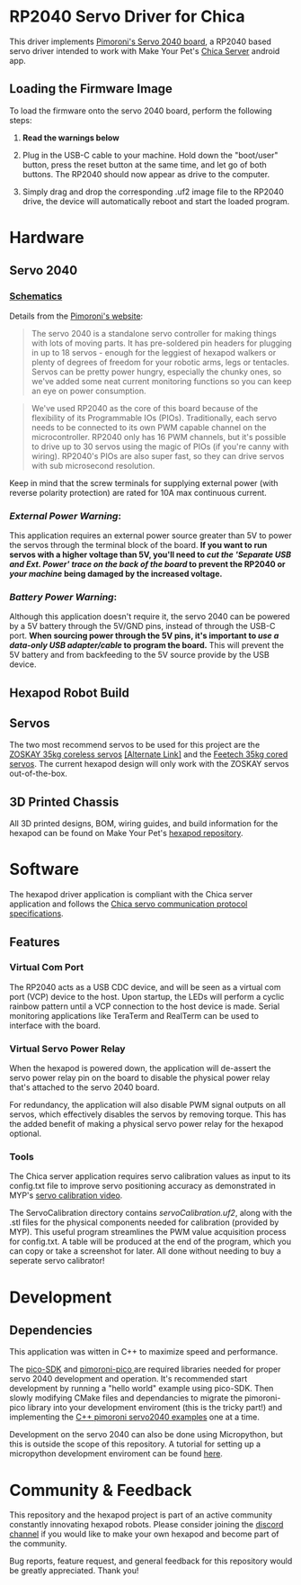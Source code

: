 # RP2040 Servo Driver for Chica
This driver implements [Pimoroni's Servo 2040 board](https://shop.pimoroni.com/products/servo-2040?variant=39800591679571), a RP2040 based servo driver intended to work with Make Your Pet's [Chica Server](https://play.google.com/store/apps/details?id=com.makeyourpet.chicaserver&hl=en_US&gl=US) android app.

## Loading the Firmware Image
To load the firmware onto the servo 2040 board, perform the following steps:
1) **Read the warnings below**

2) Plug in the USB-C cable to your machine. Hold down the "boot/user" button, press the reset button at the same time, and let go of both buttons. The RP2040 should now appear as drive to the computer. 

3) Simply drag and drop the corresponding .uf2 image file to the RP2040 drive, the device will automatically reboot and start the loaded program.

# Hardware 
## Servo 2040

### [Schematics](https://cdn.shopify.com/s/files/1/0174/1800/files/servo2040_schematic.pdf?v=1648817752)

Details from the [Pimoroni's website](https://shop.pimoroni.com/products/servo-2040?variant=39800591679571):
> The servo 2040 is a standalone servo controller for making things with lots of moving parts. It has pre-soldered pin headers for plugging in up to 18 servos - enough for the leggiest of hexapod walkers or plenty of degrees of freedom for your robotic arms, legs or tentacles. Servos can be pretty power hungry, especially the chunky ones, so we've added some neat current monitoring functions so you can keep an eye on power consumption. 

>We've used RP2040 as the core of this board because of the flexibility of its Programmable IOs (PIOs). Traditionally, each servo needs to be connected to its own PWM capable channel on the microcontroller. RP2040 only has 16 PWM channels, but it's possible to drive up to 30 servos using the magic of PIOs (if you're canny with wiring). RP2040's PIOs are also super fast, so they can drive servos with sub microsecond resolution.

Keep in mind that the screw terminals for supplying external power (with reverse polarity protection) are rated for 10A max continuous current. 

### ***External Power Warning***:
This application requires an external power source greater than 5V to power the servos through the terminal block of the board.  **If you want to run servos with a higher voltage than 5V, you'll need to _cut the 'Separate USB and Ext. Power' trace on the back of the board_ to prevent the RP2040 or _your machine_ being damaged by the increased voltage.**

### ***Battery Power Warning***:
Although this application doesn't require it, the servo 2040 can be powered by a 5V battery through the 5V/GND pins, instead of through the USB-C port. **When sourcing power through the 5V pins, it's important to _use a data-only USB adapter/cable_ to program the board.** This will prevent the 5V battery and from backfeeding to the 5V source provide by the USB device. 

## Hexapod Robot Build
## Servos
The two most recommend servos to be used for this project are the [ZOSKAY 35kg coreless servos](https://www.amazon.com/dp/B07SBYZ4G5?_encoding=UTF8&ref_=cm_sw_r_cp_ud_dp_FHYWJWD1TXGTMJDHJMWC&th=1) [[Alternate Link]](https://www.aliexpress.us/item/2251832824472591.html?spm=a2g0o.order_detail.0.0.2e03f19c3p5o3j&gatewayAdapt=glo2usa4itemAdapt&_randl_shipto=US) and the [Feetech 35kg cored servos](https://www.robotshop.com/products/feetech-180-degrees-digital-servo-74v-35kg-cm-ft5330m). The current hexapod design will only work with the ZOSKAY servos out-of-the-box. 

## 3D Printed Chassis
All 3D printed designs, BOM, wiring guides, and build information for the hexapod can be found on Make Your Pet's [hexapod repository](https://github.com/MakeYourPet/hexapod).

# Software

The hexapod driver application is compliant with the Chica server application and follows the [Chica servo communication protocol specifications](https://docs.google.com/document/d/1mZwbWAyVBaSGiShjaIyb4V5swsjEJnEGjClIcWYX3S0/edit).

## Features
### Virtual Com Port
The RP2040 acts as a USB CDC device, and will be seen as a virtual com port (VCP) device to the host. Upon startup, the LEDs will perform a cyclic rainbow pattern until a VCP connection to the host device is made. Serial monitoring applications like TeraTerm and RealTerm can be used to interface with the board.

### Virtual Servo Power Relay
When the hexapod is powered down, the application will de-assert the servo power relay pin on the board to disable the physical power relay that's attached to the servo 2040 board. 

For redundancy, the application will also disable PWM signal outputs on all servos, which effectively disables the servos by removing torque. This has the added benefit of making a physical servo power relay for the hexapod optional. 

### Tools
The Chica server application requires servo calibration values as input to its config.txt file to improve servo positioning accuracy as demonstrated in MYP's [servo calibration video](https://www.youtube.com/watch?v=UMUeKFPptU4).

The ServoCalibration directory contains _servoCalibration.uf2_, along with the .stl files for the physical components needed for calibration (provided by MYP). This useful program streamlines the PWM value acquisition process for config.txt. A table will be produced at the end of the program, which you can copy or take a screenshot for later. All done without needing to buy a seperate servo calibrator!


# Development 
## Dependencies 
This application was witten in C++ to maximize speed and performance.

The [pico-SDK](https://github.com/raspberrypi/pico-sdk) and [pimoroni-pico
](https://github.com/pimoroni/pimoroni-pico) are required libraries needed for proper servo 2040 development and operation. It's recommended start development by running a "hello world" example using pico-SDK. Then slowly modifying CMake files and dependancies to migrate the pimoroni-pico library into your development enviroment (this is the tricky part!) and implementing the [C++ pimoroni servo2040 examples](https://github.com/pimoroni/pimoroni-pico/tree/main/examples/servo2040) one at a time.

Development on the servo 2040 can also be done using Micropython, but this is outside the scope of this repository. A tutorial for setting up a micropython development enviroment can be found [here](https://github.com/pimoroni/pimoroni-pico/blob/main/setting-up-micropython.md).

# Community & Feedback
This repository and the hexapod project is part of an active community constantly innovating hexapod robots. Please consider joining the [discord channel](https://discord.gg/vb8YWMfBuk) if you would like to make your own hexapod and become part of the community.

Bug reports, feature request, and general feedback for this repository would be greatly appreciated. Thank you! 